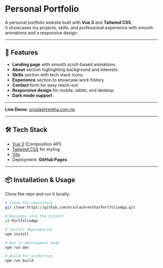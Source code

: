 # Personal Portfolio 

A personal portfolio website built with **Vue 3** and **Tailwind CSS**.  
It showcases my projects, skills, and professional experience with smooth animations and a responsive design.

---

## 🚀 Features

- **Landing page** with smooth scroll-based animations
- **About** section highlighting background and interests
- **Skills** section with tech stack icons
- **Experience** section to showcase work history
- **Contact** form for easy reach-out
- **Responsive design** for mobile, tablet, and desktop
- **Dark mode support**

---

**Live Demo**: [ursulashrestha.com.np](https://ursulashrestha.com.np/)

---

## 🛠️ Tech Stack

- [Vue 3](https://vuejs.org/) (Composition API)
- [Tailwind CSS](https://tailwindcss.com/) for styling
- [Vite](https://vitejs.dev/)
- Deployment: **GitHub Pages**

---

## 📦 Installation & Usage

Clone the repo and run it locally:

```bash
# Clone the repository
git clone https://github.com/Ursulashrestha/PortfolioApp.git

# Navigate into the project
cd PortfolioApp

# Install dependencies
npm install

# Run in development mode
npm run dev

# Build for production
npm run build
